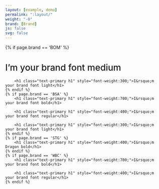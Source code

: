 ```yaml
---
layout: [example, demo]
permalink: ":layout/"
weight: "-0"
brand: [Brand]
js: false
svg: false
---
```


<div>
	{% if page.brand == 'BOM' %}
		<h1 class="text-primary h1" style="font-weight:500;">I&rsquo;m your brand font medium</h1>

		<h1 class="text-primary h1" style="font-weight:300;">I&rsquo;m your brand font light</h1>
	{% endif %}
	{% if page.brand == 'BSA' %}
		<h1 class="text-primary h1" style="font-weight:700;">I&rsquo;m your brand font bold</h1>

		<h1 class="text-primary h1" style="font-weight:400;">I&rsquo;m your brand font regular</h1>

		<h1 class="text-primary h1" style="font-weight:300;">I&rsquo;m your brand font light</h1>
	{% endif %}
	{% if page.brand == 'STG' %}
		<h1 class="text-primary h1" style="font-weight:400;">I&rsquo;m Dragon bold</h1>
	{% endif %}
	{% if page.brand == 'WBC' %}
		<h1 class="text-primary h1" style="font-weight:700;">I&rsquo;m your brand font bold</h1>

		<h1 class="text-primary h1" style="font-weight:400;">I&rsquo;m your brand font regular</h1>
	{% endif %}
</div>